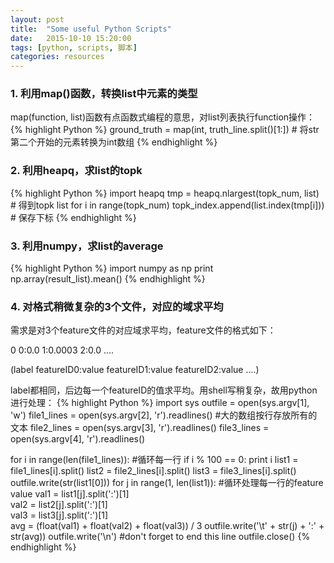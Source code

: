 ```yaml
---
layout: post
title:  "Some useful Python Scripts"
date:   2015-10-10 15:20:00
tags: [python, scripts, 脚本]
categories: resources
---
```


### 1. 利用map()函数，转换list中元素的类型
map(function, list)函数有点函数式编程的意思，对list列表执行function操作：
{% highlight Python %}
ground_truth = map(int, truth_line.split()[1:])  # 将str第二个开始的元素转换为int数组
{% endhighlight %}

### 2. 利用heapq，求list的topk
{% highlight Python %}
import heapq
tmp = heapq.nlargest(topk_num, list)  # 得到topk list
for i in range(topk_num)
	topk_index.append(list.index(tmp[i]))  # 保存下标
{% endhighlight %}

### 3. 利用numpy，求list的average
{% highlight Python %}
import numpy as np
print np.array(result_list).mean()
{% endhighlight %}


### 4. 对格式稍微复杂的3个文件，对应的域求平均
需求是对3个feature文件的对应域求平均，feature文件的格式如下：

0 0:0.0 1:0.0003 2:0.0 ....

(label featureID0:value featureID1:value featureID2:value ....)

label都相同，后边每一个featureID的值求平均。用shell写稍复杂，故用python进行处理：
{% highlight Python %}
import sys
outfile = open(sys.argv[1], 'w')
file1_lines = open(sys.argv[2], 'r').readlines() #大的数组按行存放所有的文本
file2_lines = open(sys.argv[3], 'r').readlines()
file3_lines = open(sys.argv[4], 'r').readlines()

for i in range(len(file1_lines)): #循环每一行
	if i % 100 == 0:
		print i
    list1 = file1_lines[i].split()
    list2 = file2_lines[i].split()
    list3 = file3_lines[i].split()
    outfile.write(str(list1[0]))
    for j in range(1, len(list1)): #循环处理每一行的feature value
	    val1 = list1[j].split(':')[1]   
	    val2 = list2[j].split(':')[1]   
	    val3 = list3[j].split(':')[1]   
	    avg = (float(val1) + float(val2) + float(val3)) / 3
	    outfile.write('\t' + str(j) + ':' + str(avg))
    outfile.write('\n')  #don't forget to end this line
outfile.close()
{% endhighlight %}
